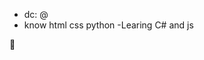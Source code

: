 - dc: @
- know html css python 
-Learing C# and js

🖤 
<!---
fallenbugra/fallenbugra is a ✨ special ✨ repository because its `README.md` (this file) appears on your GitHub profile.
You can click the Preview link to take a look at your changes.
--->
